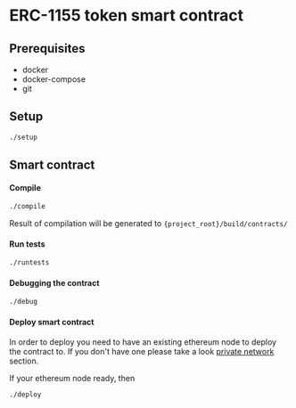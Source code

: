 # ERC-1155 token smart contract


## Prerequisites

- docker
- docker-compose
- git


## Setup
```bash
./setup
```


## Smart contract

#### Compile
```bash
./compile
```

Result of compilation will be generated to `{project_root}/build/contracts/`


#### Run tests
```bash
./runtests
```

#### Debugging the contract ####
```bash
./debug
```

#### Deploy smart contract
In order to deploy you need to have an existing ethereum node to deploy the contract to.
If you don't have one please take a look [private network](#private-network) section.

If your ethereum node ready, then
```bash
./deploy
```
